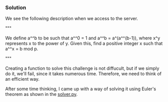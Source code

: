 ### Solution

We see the following description when we access to the server.

"""

We define a^^b to be such that a^^0 = 1 and a^^b = a^(a^^(b-1)), where x^y represents x to the power of y.
Given this, find a positive integer x such that a^^x = b mod p.

"""

Creating a function to solve this challenge is not diffucult, but if we simply do it, we'll fail, since it takes numerous time.
Therefore, we need to think of an efficient way. 

After some time thinking, I came up with a way of solving it using Euler's theorem as shown in the [solver.py](./solver.py).


